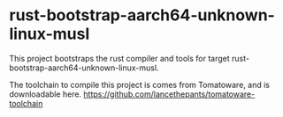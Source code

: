# rust-bootstrap-aarch64-unknown-linux-musl

This project bootstraps the rust compiler and tools for target rust-bootstrap-aarch64-unknown-linux-musl.

The toolchain to compile this project is comes from Tomatoware, and is downloadable here.
https://github.com/lancethepants/tomatoware-toolchain
